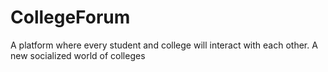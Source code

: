 # CollegeForum
A platform where every student and college will interact with each other. A new socialized world of colleges
